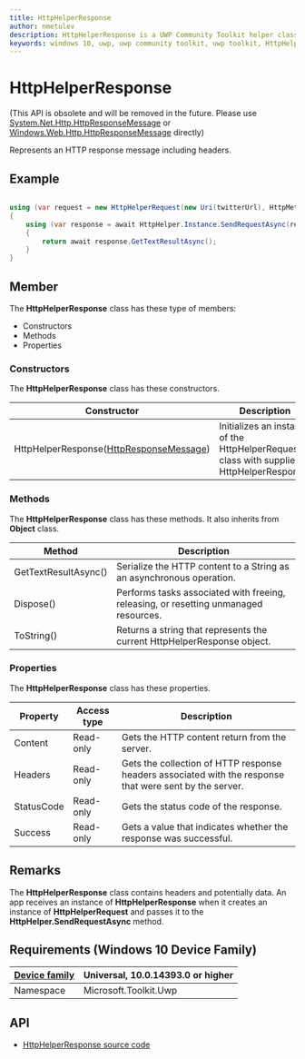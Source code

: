 ```yaml
---
title: HttpHelperResponse
author: nmetulev
description: HttpHelperResponse is a UWP Community Toolkit helper class used with the HttpHelper class to read http responses.
keywords: windows 10, uwp, uwp community toolkit, uwp toolkit, HttpHelperResponse
---
```


# HttpHelperResponse

(This API is obsolete and will be removed in the future. Please use [System.Net.Http.HttpResponseMessage](https://msdn.microsoft.com/en-us/library/system.net.http.httpresponsemessage(v=vs.110).aspx) 
or [Windows.Web.Http.HttpResponseMessage](https://docs.microsoft.com/en-us/uwp/api/Windows.Web.Http.HttpResponseMessage) directly)

Represents an HTTP response message including headers. 

## Example

```csharp

using (var request = new HttpHelperRequest(new Uri(twitterUrl), HttpMethod.Post))
{
    using (var response = await HttpHelper.Instance.SendRequestAsync(request))
    {
        return await response.GetTextResultAsync();
    }
}

```

## Member
The **HttpHelperResponse** class has these type of members:

* Constructors
* Methods
* Properties

### Constructors

The **HttpHelperResponse** class has these constructors.

| Constructor | Description |
| ----------  | ----------- |
| HttpHelperResponse([HttpResponseMessage](https://msdn.microsoft.com/en-us/library/windows/apps/windows.web.http.httpresponsemessage.aspx))  | Initializes an instance of the HttpHelperRequest class with supplied HttpHelperResponse. |

### Methods

The **HttpHelperResponse** class has these methods. It also inherits from **Object** class.

| Method | Description |
| ------ | ----------- |
| GetTextResultAsync() | Serialize the HTTP content to a String as an asynchronous operation. |
| Dispose() | Performs tasks associated with freeing, releasing, or resetting unmanaged resources. |
| ToString() | Returns a string that represents the current HttpHelperResponse object. |

### Properties

The **HttpHelperResponse** class has these properties.

| Property | Access type | Description |
| -------- | ----------- | ----------- |
| Content | Read-only | Gets the HTTP content return from the server. |
| Headers | Read-only | Gets the collection of HTTP response headers associated with the response that were sent by the server. |
| StatusCode | Read-only | Gets the status code of the response. |
| Success | Read-only | Gets a value that indicates whether the response was successful. |

## Remarks

The **HttpHelperResponse** class contains headers and potentially data. 
An app receives an instance of **HttpHelperResponse** when it creates an instance of **HttpHelperRequest** and passes it to the **HttpHelper.SendRequestAsync** method.

## Requirements (Windows 10 Device Family)

| [Device family](http://go.microsoft.com/fwlink/p/?LinkID=526370) | Universal, 10.0.14393.0 or higher |
| --- | --- |
| Namespace | Microsoft.Toolkit.Uwp |

## API

* [HttpHelperResponse source code](https://github.com/Microsoft/UWPCommunityToolkit/blob/master/Microsoft.Toolkit.Uwp/Helpers/HttpHelper/HttpHelperResponse.cs)
